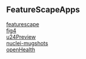 ## FeatureScapeApps
[featurescape](http://sbu-bmi.github.io/FeatureScapeApps/featurescape)<br>
[fig4](http://sbu-bmi.github.io/FeatureScapeApps/featurescape/fig4.html)<br>
[u24Preview](http://sbu-bmi.github.io/FeatureScapeApps/featurescape/u24Preview.html)<br>
[nuclei-mugshots](http://sbu-bmi.github.io/FeatureScapeApps/nuclei-mugshots)<br>
[openHealth](http://sbu-bmi.github.io/FeatureScapeApps/openHealth)<br>

